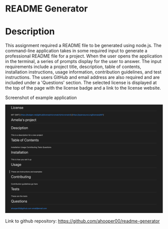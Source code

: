 # README Generator

# Description
This assignment required a README file to be generated using node.js.
The command-line application takes in some required input to generate a professional README file for a project.
When the user opens the application in the terminal, a series of prompts display for the user to answer.
The input requirements include a project title, description, table of contents, installation instructions, usage information, contribution guidelines, and test instructions.
The users GitHub and email address are also required and are included under a 'Questions' section.
The selected license is displayed at the top of the page with the license badge and a link to the license website.

Screenshot of example application

![readme-screenshot](screenshot.png)

Link to github repository: https://github.com/ahooper00/readme-generator